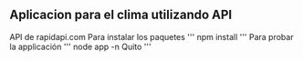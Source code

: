 ## Aplicacion para el clima utilizando API 
API de rapidapi.com
Para instalar los paquetes
'''
npm install
'''
Para probar la applicación
'''
node app -n Quito
'''
